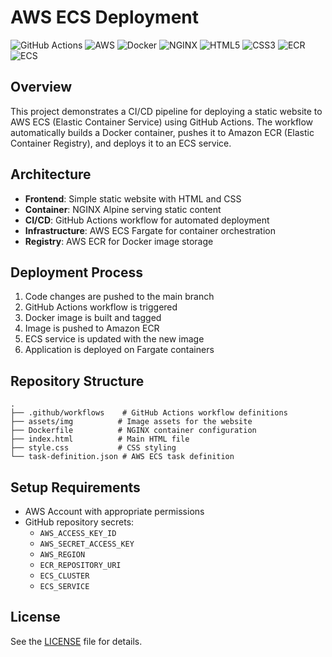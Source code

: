 # AWS ECS Deployment

![GitHub Actions](https://img.shields.io/badge/GitHub_Actions-2088FF?style=for-the-badge&logo=github-actions&logoColor=white)
![AWS](https://img.shields.io/badge/AWS-232F3E?style=for-the-badge&logo=amazon-aws&logoColor=white)
![Docker](https://img.shields.io/badge/Docker-2496ED?style=for-the-badge&logo=docker&logoColor=white)
![NGINX](https://img.shields.io/badge/NGINX-009639?style=for-the-badge&logo=nginx&logoColor=white)
![HTML5](https://img.shields.io/badge/HTML5-E34F26?style=for-the-badge&logo=html5&logoColor=white)
![CSS3](https://img.shields.io/badge/CSS3-1572B6?style=for-the-badge&logo=css3&logoColor=white)
![ECR](https://img.shields.io/badge/ECR-FF9900?style=for-the-badge&logo=amazon-aws&logoColor=white)
![ECS](https://img.shields.io/badge/ECS-FF9900?style=for-the-badge&logo=amazon-aws&logoColor=white)

## Overview

This project demonstrates a CI/CD pipeline for deploying a static website to AWS ECS (Elastic Container Service) using GitHub Actions. The workflow automatically builds a Docker container, pushes it to Amazon ECR (Elastic Container Registry), and deploys it to an ECS service.

## Architecture

- **Frontend**: Simple static website with HTML and CSS
- **Container**: NGINX Alpine serving static content
- **CI/CD**: GitHub Actions workflow for automated deployment
- **Infrastructure**: AWS ECS Fargate for container orchestration
- **Registry**: AWS ECR for Docker image storage

## Deployment Process

1. Code changes are pushed to the main branch
2. GitHub Actions workflow is triggered
3. Docker image is built and tagged
4. Image is pushed to Amazon ECR
5. ECS service is updated with the new image
6. Application is deployed on Fargate containers

## Repository Structure

```
.
├── .github/workflows    # GitHub Actions workflow definitions
├── assets/img          # Image assets for the website
├── Dockerfile          # NGINX container configuration
├── index.html          # Main HTML file
├── style.css           # CSS styling
└── task-definition.json # AWS ECS task definition
```

## Setup Requirements

- AWS Account with appropriate permissions
- GitHub repository secrets:
  - `AWS_ACCESS_KEY_ID`
  - `AWS_SECRET_ACCESS_KEY`
  - `AWS_REGION`
  - `ECR_REPOSITORY_URI`
  - `ECS_CLUSTER`
  - `ECS_SERVICE`

## License

See the [LICENSE](LICENSE) file for details.